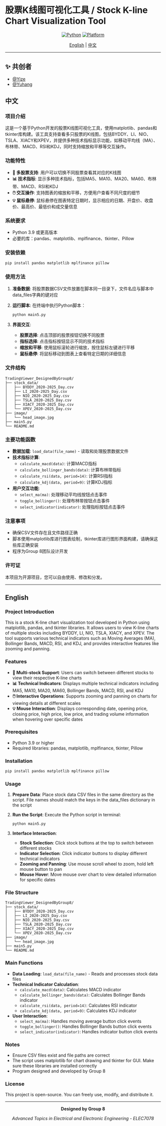 # 股票K线图可视化工具 / Stock K-line Chart Visualization Tool

<div align="center">

[![Python](https://img.shields.io/badge/Python-3.9%2B-blue)](https://www.python.org/)
[![Platform](https://img.shields.io/badge/Platform-Windows-lightgrey)](https://www.microsoft.com/windows)

[English](#english) | [中文](#中文)

</div>

---
## ✨ 共创者
- [@Yize]([https://github.com/zhangsan](https://github.com/tuyize0))
- [@Yuhang]([https://github.com/lisi](https://github.com/yetsoclose260))

## 中文

### 项目介绍

这是一个基于Python开发的股票K线图可视化工具，使用matplotlib、pandas和tkinter库构建。该工具支持查看多只股票的K线图，包括BYDDY、LI、NIO、TSLA、XIACY和XPEV，并提供多种技术指标显示功能，如移动平均线（MA）、布林带、MACD、RSI和KDJ，同时支持缩放和平移等交互操作。

### 功能特性

- **🏢 多股票支持**: 用户可以切换不同股票查看其对应的K线图
- **📊 技术指标**: 显示多种技术指标，包括MA5、MA10、MA20、MA60、布林带、MACD、RSI和KDJ
- **🖱️ 交互操作**: 支持图表的缩放和平移，方便用户查看不同尺度的细节
- **💡 鼠标悬停**: 鼠标悬停在图表特定日期时，显示相应的日期、开盘价、收盘价、最高价、最低价和成交量信息

### 系统要求

- Python 3.9 或更高版本
- 必要的库：pandas、matplotlib、mplfinance、tkinter、Pillow

### 安装依赖

```bash
pip install pandas matplotlib mplfinance pillow
```

### 使用方法

1. **准备数据**: 将股票数据CSV文件放置在脚本同一目录下，文件名应与脚本中data_files字典的键对应

2. **运行脚本**: 在终端中执行Python脚本：
   ```bash
   python main5.py
   ```

3. **界面交互**:
   - **股票选择**: 点击顶部的股票按钮切换不同股票
   - **指标选择**: 点击指标按钮显示不同的技术指标
   - **缩放和平移**: 使用鼠标滚轮进行缩放，按住鼠标左键进行平移
   - **鼠标悬停**: 将鼠标移动到图表上查看特定日期的详细信息

### 文件结构

```
TradingViewer_DesignedByGroup8/
├── stock_data/
│   ├── BYDDY_2020-2025_Day.csv
│   ├── LI_2020-2025_Day.csv
│   ├── NIO_2020-2025_Day.csv
│   ├── TSLA_2020-2025_Day.csv
│   ├── XIACY_2020-2025_Day.csv
│   └── XPEV_2020-2025_Day.csv
├── image/
│   └── head_image.jpg
├── main5.py
└── README.md
```

### 主要功能函数

- **数据加载**: `load_data(file_name)` - 读取和处理股票数据文件
- **技术指标计算**:
  - `calculate_macd(data)`: 计算MACD指标
  - `calculate_bollinger_bands(data)`: 计算布林带指标
  - `calculate_rsi(data, period=14)`: 计算RSI指标
  - `calculate_kdj(data, period=9)`: 计算KDJ指标
- **用户交互功能**:
  - `select_ma(ma)`: 处理移动平均线按钮点击事件
  - `toggle_bollinger()`: 处理布林带按钮点击事件
  - `select_indicator(indicator)`: 处理指标按钮点击事件

### 注意事项

- 确保CSV文件存在且文件路径正确
- 脚本使用matplotlib库进行图表绘制，tkinter库进行图形界面构建，请确保这些库正确安装
- 程序为Group 8团队设计开发

### 许可证

本项目为开源项目，您可以自由使用、修改和分发。

---

## English

### Project Introduction

This is a stock K-line chart visualization tool developed in Python using matplotlib, pandas, and tkinter libraries. It allows users to view K-line charts of multiple stocks including BYDDY, LI, NIO, TSLA, XIACY, and XPEV. The tool supports various technical indicators such as Moving Averages (MA), Bollinger Bands, MACD, RSI, and KDJ, and provides interactive features like zooming and panning.

### Features

- **🏢 Multi-stock Support**: Users can switch between different stocks to view their respective K-line charts
- **📊 Technical Indicators**: Displays multiple technical indicators including MA5, MA10, MA20, MA60, Bollinger Bands, MACD, RSI, and KDJ
- **🖱️ Interactive Operations**: Supports zooming and panning on charts for viewing details at different scales
- **💡 Mouse Interaction**: Displays corresponding date, opening price, closing price, high price, low price, and trading volume information when hovering over specific dates

### Prerequisites

- Python 3.9 or higher
- Required libraries: pandas, matplotlib, mplfinance, tkinter, Pillow

### Installation

```bash
pip install pandas matplotlib mplfinance pillow
```

### Usage

1. **Prepare Data**: Place stock data CSV files in the same directory as the script. File names should match the keys in the data_files dictionary in the script

2. **Run the Script**: Execute the Python script in terminal:
   ```bash
   python main5.py
   ```

3. **Interface Interaction**:
   - **Stock Selection**: Click stock buttons at the top to switch between different stocks
   - **Indicator Selection**: Click indicator buttons to display different technical indicators
   - **Zooming and Panning**: Use mouse scroll wheel to zoom, hold left mouse button to pan
   - **Mouse Hover**: Move mouse over chart to view detailed information for specific dates

### File Structure

```
TradingViewer_DesignedByGroup8/
├── stock_data/
│   ├── BYDDY_2020-2025_Day.csv
│   ├── LI_2020-2025_Day.csv
│   ├── NIO_2020-2025_Day.csv
│   ├── TSLA_2020-2025_Day.csv
│   ├── XIACY_2020-2025_Day.csv
│   └── XPEV_2020-2025_Day.csv
├── image/
│   └── head_image.jpg
├── main5.py
└── README.md
```

### Main Functions

- **Data Loading**: `load_data(file_name)` - Reads and processes stock data files
- **Technical Indicator Calculation**:
  - `calculate_macd(data)`: Calculates MACD indicator
  - `calculate_bollinger_bands(data)`: Calculates Bollinger Bands indicator
  - `calculate_rsi(data, period=14)`: Calculates RSI indicator
  - `calculate_kdj(data, period=9)`: Calculates KDJ indicator
- **User Interaction**:
  - `select_ma(ma)`: Handles moving average button click events
  - `toggle_bollinger()`: Handles Bollinger Bands button click events
  - `select_indicator(indicator)`: Handles indicator button click events

### Notes

- Ensure CSV files exist and file paths are correct
- The script uses matplotlib for chart drawing and tkinter for GUI. Make sure these libraries are installed correctly
- Program designed and developed by Group 8

### License

This project is open-source. You can freely use, modify, and distribute it.

---

<div align="center">

**Designed by Group 8** 

*Advanced Topics in Electrical and Electronic Engineering - ELEC7078*

</div> 
